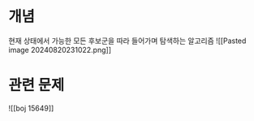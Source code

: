 # 개념
현재 상태에서 가능한 모든 후보군을 따라 들어가며 탐색하는 알고리즘
![[Pasted image 20240820231022.png]]

# 관련 문제
![[boj 15649]]